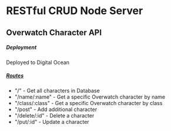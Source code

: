 # RESTful CRUD Node Server
## Overwatch Character API

##### Deployment
Deployed to Digital Ocean

##### [Routes](https://github.com/KennyStephens/RESTful-CRUD-Node-Server/blob/master/routes/overwatch.routes.js)
- "/" - Get all characters in Database
- "/name/:name" - Get a specific Overwatch character by name
- "/class/:class" - Get a specific Overwatch character by class
- "/post" - Add additional character
- "/delete/:id" - Delete a character
- "/put/:id" - Update a character